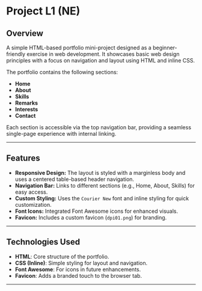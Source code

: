 # Project L1 (NE)

## Overview
A simple HTML-based portfolio mini-project designed as a beginner-friendly exercise in web development. It showcases basic web design principles with a focus on navigation and layout using HTML and inline CSS.

The portfolio contains the following sections:
- **Home**
- **About**
- **Skills**
- **Remarks**
- **Interests**
- **Contact**

Each section is accessible via the top navigation bar, providing a seamless single-page experience with internal linking.

---

## Features
- **Responsive Design:** The layout is styled with a marginless body and uses a centered table-based header navigation.
- **Navigation Bar:** Links to different sections (e.g., Home, About, Skills) for easy access.
- **Custom Styling:** Uses the `Courier New` font and inline styling for quick customization.
- **Font Icons:** Integrated Font Awesome icons for enhanced visuals.
- **Favicon:** Includes a custom favicon (`dpi01.png`) for branding.

---

## Technologies Used
- **HTML**: Core structure of the portfolio.
- **CSS (Inline)**: Simple styling for layout and navigation.
- **Font Awesome**: For icons in future enhancements.
- **Favicon**: Adds a branded touch to the browser tab.

---


